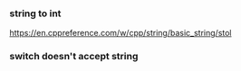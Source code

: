 ### string to int 

https://en.cppreference.com/w/cpp/string/basic_string/stol

### switch doesn't accept string 